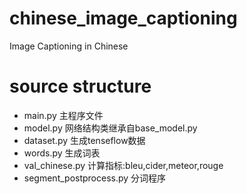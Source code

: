 # chinese_image_captioning
Image Captioning in Chinese
# source structure
- main.py            主程序文件
- model.py           网络结构类继承自base_model.py
- dataset.py         生成tenseflow数据
- words.py           生成词表
- val_chinese.py     计算指标:bleu,cider,meteor,rouge
- segment_postprocess.py   分词程序
